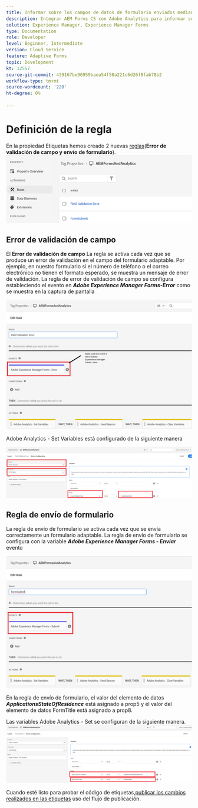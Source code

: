 ```yaml
---
title: Informar sobre los campos de datos de formulario enviados mediante Adobe Analytics
description: Integrar AEM Forms CS con Adobe Analytics para informar sobre campos de datos de formulario
solution: Experience Manager, Experience Manager Forms
type: Documentation
role: Developer
level: Beginner, Intermediate
version: Cloud Service
feature: Adaptive Forms
topic: Development
kt: 12557
source-git-commit: 439167be96959baea54f50a221c6d26f8fab78b2
workflow-type: tm+mt
source-wordcount: '220'
ht-degree: 0%

---
```


# Definición de la regla

En la propiedad Etiquetas hemos creado 2 nuevas [reglas](https://experienceleague.adobe.com/docs/platform-learn/implement-in-websites/configure-tags/add-data-elements-rules.html)(**Error de validación de campo y envío de formulario**).
![formulario adaptable](assets/rules.png)


## Error de validación de campo

El **Error de validación de campo** La regla se activa cada vez que se produce un error de validación en el campo del formulario adaptable. Por ejemplo, en nuestro formulario si el número de teléfono o el correo electrónico no tienen el formato esperado, se muestra un mensaje de error de validación.
La regla de error de validación de campo se configura estableciendo el evento en _**Adobe Experience Manager Forms-Error**_ como se muestra en la captura de pantalla

![solicitante-estado-residencia](assets/field_validation_error_rule.png)

Adobe Analytics - Set Variables está configurado de la siguiente manera

![acción set](assets/field_validation_action_rule.png)

## Regla de envío de formulario

La regla de envío de formulario se activa cada vez que se envía correctamente un formulario adaptable.
La regla de envío de formulario se configura con la variable _**Adobe Experience Manager Forms - Enviar**_ evento

![form-submit-rule](assets/form-submit-rule.png)

En la regla de envío de formulario, el valor del elemento de datos _**ApplicationsStateOfResidence**_ está asignado a prop5 y el valor del elemento de datos FormTitle está asignado a prop8.

Las variables Adobe Analytics - Set se configuran de la siguiente manera.
![form-submit-rule-set-variables](assets/form-submit-set-variable.png)

Cuando esté listo para probar el código de etiquetas,[publicar los cambios realizados en las etiquetas](https://experienceleague.adobe.com/docs/experience-platform/tags/publish/publishing-flow.html) uso del flujo de publicación.
